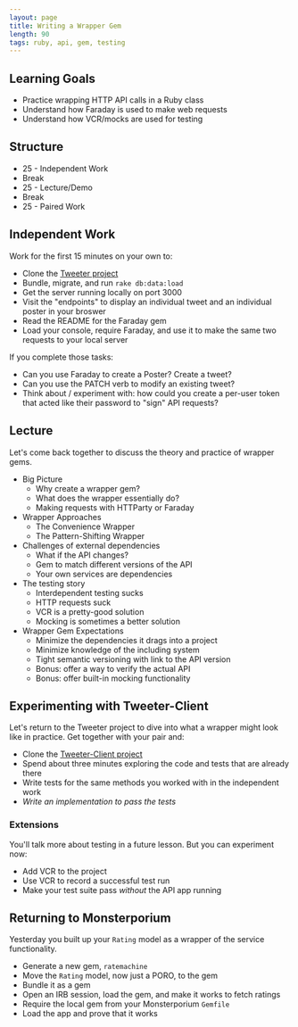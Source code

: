 ```yaml
---
layout: page
title: Writing a Wrapper Gem
length: 90
tags: ruby, api, gem, testing
---
```


## Learning Goals

* Practice wrapping HTTP API calls in a Ruby class
* Understand how Faraday is used to make web requests
* Understand how VCR/mocks are used for testing

## Structure

* 25 - Independent Work
* Break
* 25 - Lecture/Demo
* Break
* 25 - Paired Work

## Independent Work

Work for the first 15 minutes on your own to:

* Clone the [Tweeter project](https://github.com/turingschool-examples/tweeter)
* Bundle, migrate, and run `rake db:data:load`
* Get the server running locally on port 3000
* Visit the "endpoints" to display an individual tweet and an individual poster in your broswer
* Read the README for the Faraday gem
* Load your console, require Faraday, and use it to make the same two requests to your local server

If you complete those tasks:

* Can you use Faraday to create a Poster? Create a tweet?
* Can you use the PATCH verb to modify an existing tweet?
* Think about / experiment with: how could you create a per-user token that acted like their password to "sign" API requests?

## Lecture

Let's come back together to discuss the theory and practice of wrapper gems.

* Big Picture
  * Why create a wrapper gem?
  * What does the wrapper essentially do?
  * Making requests with HTTParty or Faraday
* Wrapper Approaches
  * The Convenience Wrapper
  * The Pattern-Shifting Wrapper
* Challenges of external dependencies
  * What if the API changes?
  * Gem to match different versions of the API
  * Your own services are dependencies
* The testing story
  * Interdependent testing sucks
  * HTTP requests suck
  * VCR is a pretty-good solution
  * Mocking is sometimes a better solution
* Wrapper Gem Expectations
  * Minimize the dependencies it drags into a project
  * Minimize knowledge of the including system
  * Tight semantic versioning with link to the API version
  * Bonus: offer a way to verify the actual API
  * Bonus: offer built-in mocking functionality

## Experimenting with Tweeter-Client

Let's return to the Tweeter project to dive into what a wrapper might look like in practice. Get together with your pair and:

* Clone the [Tweeter-Client project](https://github.com/turingschool-examples/tweeter-client)
* Spend about three minutes exploring the code and tests that are already there
* Write tests for the same methods you worked with in the independent work
* *Write an implementation to pass the tests*

### Extensions

You'll talk more about testing in a future lesson. But you can experiment now:

* Add VCR to the project
* Use VCR to record a successful test run
* Make your test suite pass *without* the API app running

## Returning to Monsterporium

Yesterday you built up your `Rating` model as a wrapper of the service functionality.

* Generate a new gem, `ratemachine`
* Move the `Rating` model, now just a PORO, to the gem
* Bundle it as a gem
* Open an IRB session, load the gem, and make it works to fetch ratings
* Require the local gem from your Monsterporium `Gemfile`
* Load the app and prove that it works
